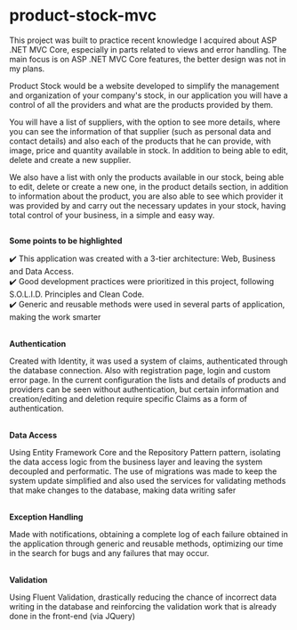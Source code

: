 # product-stock-mvc

This project was built to practice recent knowledge I acquired about ASP .NET MVC Core,
especially in parts related to views and error handling.
The main focus is on ASP .NET MVC Core features, the better design was not in my plans.

Product Stock would be a website developed to simplify the management and organization of your company's stock,
in our application you will have a control of all the providers and what are the products provided by them.

You will have a list of suppliers, with the option to see more details, where you can see the information of that supplier
(such as personal data and contact details) and also each of the products that he can provide, with image, price and quantity available in stock.
In addition to being able to edit, delete and create a new supplier.

We also have a list with only the products available in our stock, being able to edit, delete or create a new one,
in the product details section, in addition to information about the product, you are also able to see which provider it was provided by and carry out
the necessary updates in your stock, having total control of your business, in a simple and easy way.
## 

<strong>Some points to be highlighted</strong>

:heavy_check_mark:  This application was created with a 3-tier architecture: Web, Business and Data Access.  <br/>
:heavy_check_mark:  Good development practices were prioritized in this project, following S.O.L.I.D. Principles and Clean Code.  <br/>
:heavy_check_mark:  Generic and reusable methods were used in several parts of application, making the work smarter <br/>

<br />
<strong>Authentication</strong>

Created with Identity, it was used a system of claims, authenticated through the database connection.
Also with registration page, login and custom error page.
In the current configuration the lists and details of products and providers can be seen without authentication, but certain information
and creation/editing and deletion require specific Claims as a form of authentication.

<br />
<strong>Data Access</strong>

Using Entity Framework Core and the Repository Pattern pattern,
isolating the data access logic from the business layer and leaving the system decoupled and performatic.
The use of migrations was made to keep the system update simplified and also used the services
for validating methods that make changes to the database, making data writing safer

<br />
<strong>Exception Handling</strong>

Made with notifications, obtaining a complete log of each failure obtained in the application
through generic and reusable methods, optimizing our time in the search for bugs and any failures that may occur.

<br />
<strong>Validation</strong>

Using Fluent Validation, drastically reducing the chance of incorrect data writing
in the database and reinforcing the validation work that is already done in the front-end (via JQuery)
